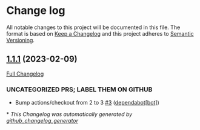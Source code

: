 # Change log

All notable changes to this project will be documented in this file. The format is based on [Keep a Changelog](http://keepachangelog.com/en/1.0.0/) and this project adheres to [Semantic Versioning](http://semver.org).

## [1.1.1](https://github.com/rwaffen/puppet-modern_shell_tools/tree/1.1.1) (2023-02-09)

[Full Changelog](https://github.com/rwaffen/puppet-modern_shell_tools/compare/70f59df2814b5b95d40fec2d4e873e96a0ae56ef...1.1.1)

### UNCATEGORIZED PRS; LABEL THEM ON GITHUB

- Bump actions/checkout from 2 to 3 [\#3](https://github.com/rwaffen/puppet-modern_shell_tools/pull/3) ([dependabot[bot]](https://github.com/apps/dependabot))



\* *This Changelog was automatically generated by [github_changelog_generator](https://github.com/github-changelog-generator/github-changelog-generator)*

